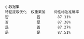     小数据集
    特征提取优化  权重累加    词性标注准确率
    否             否        87.11%
    否             是        87.38%
    是             否        87.27% 
    是             是        87.51%
